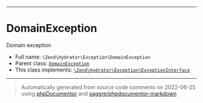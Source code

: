 ***

# DomainException

Domain exception



* Full name: `\Zend\Hydrator\Exception\DomainException`
* Parent class: [`DomainException`](../../../DomainException.md)
* This class implements:
[`\Zend\Hydrator\Exception\ExceptionInterface`](./ExceptionInterface.md)






***
> Automatically generated from source code comments on 2022-06-25 using [phpDocumentor](http://www.phpdoc.org/) and [saggre/phpdocumentor-markdown](https://github.com/Saggre/phpDocumentor-markdown)
